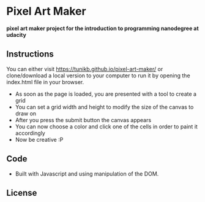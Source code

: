 # Pixel Art Maker
**pixel art maker project for the introduction to programming nanodegree at udacity**

## Instructions

You can either visit https://tunikb.github.io/pixel-art-maker/ or clone/download a local version to your computer
to run it by opening the index.html file in your browser.

* As soon as the page is loaded, you are presented with a tool to create a grid
* You can set a grid width and height to modify the size of the canvas to draw on
* After you press the submit button the canvas appears
* You can now choose a color and click one of the cells in order to paint it accordingly
* Now be creative :P

## Code

* Built with Javascript and using manipulation of the DOM. 

## License
